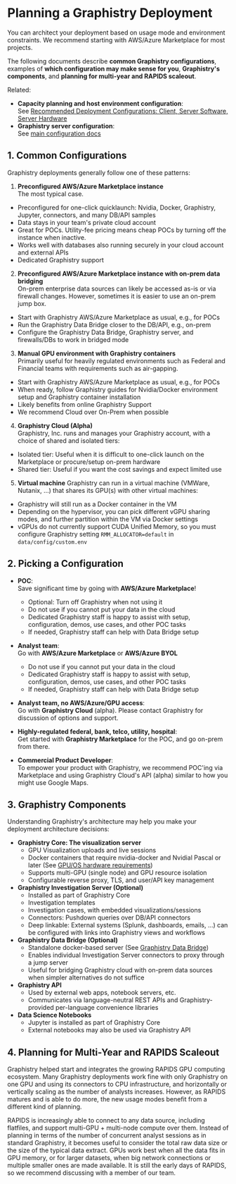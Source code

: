 # Planning a Graphistry Deployment

You can architect your deployment based on usage mode and environment constraints. We recommend starting with AWS/Azure Marketplace for most projects.

The following documents describe **common Graphistry configurations**, examples of **which configuration may make sense for you**, **Graphistry's components**, and **planning for multi-year and RAPIDS scaleout**.

Related:

* **Capacity planning and host environment configuration**: 
  <br>See [Recommended Deployment Configurations: Client, Server Software, Server Hardware](../hardware-software.md) 
* **Graphistry server configuration**:
  <br>See [main configuration docs](configure.md)



## 1. Common Configurations  

Graphistry deployments generally follow one of these patterns:


1. **Preconfigured AWS/Azure Marketplace instance**
<br/>The most typical case.
  * Preconfigured for one-click quicklaunch: Nvidia, Docker, Graphistry, Jupyter, connectors, and many DB/API samples
  * Data stays in your team's private cloud account
  * Great for POCs. Utility-fee pricing means cheap POCs by turning off the instance when inactive.
  * Works well with databases also running securely in your cloud account and external APIs
  * Dedicated Graphistry support

2. **Preconfigured AWS/Azure Marketplace instance with on-prem data bridging**
<br/>On-prem enterprise data sources can likely be accessed as-is or via firewall changes. However, sometimes it is easier to use an on-prem jump box.
  * Start with Graphistry AWS/Azure Marketplace as usual, e.g., for POCs
  * Run the Graphistry Data Bridge closer to the DB/API, e.g., on-prem
  * Configure the Graphistry Data Bridge, Graphistry server, and firewalls/DBs to work in bridged mode

3. **Manual GPU environment with Graphistry containers**
<br/>Primarily useful for heavily regulated environments such as Federal and Financial teams with requirements such as air-gapping.
  * Start with Graphistry AWS/Azure Marketplace as usual, e.g., for POCs
  * When ready, follow Graphistry guides for Nvidia/Docker environment setup and Graphistry container installation
  * Likely benefits from online Graphistry Support
  * We recommend Cloud over On-Prem when possible


4. **Graphistry Cloud (Alpha)**
<br>Graphistry, Inc. runs and manages your Graphistry account, with a choice of shared and isolated tiers:
  * Isolated tier: Useful when it is difficult to one-click launch on the Marketplace or procure/setup on-prem hardware
  * Shared tier: Useful if you want the cost savings and expect limited use
  
5. **Virtual machine**
  Graphistry can run in a virtual machine (VMWare, Nutanix, ...) that shares its GPU(s) with other virtual machines:
  * Graphistry will still run as a Docker container in the VM
  * Depending on the hypervisor, you can pick different vGPU sharing modes, and further partition within the VM via Docker settings
  * vGPUs do not currently support CUDA Unified Memory, so you must configure Graphistry setting `RMM_ALLOCATOR=default` in `data/config/custom.env`


## 2. Picking a Configuration

* **POC**: 
  <br>Save significant time by going with **AWS/Azure Marketplace**!
  * Optional: Turn off Graphistry when not using it
  * Do not use if you cannot put your data in the cloud
  * Dedicated Graphistry staff is happy to assist with setup, configuration, demos, use cases, and other POC tasks
  * If needed, Graphistry staff can help with Data Bridge setup

* **Analyst team**:
  <br/>Go with **AWS/Azure Marketplace** or **AWS/Azure BYOL**
  * Do not use if you cannot put your data in the cloud
  * Dedicated Graphistry staff is happy to assist with setup, configuration, demos, use cases, and other POC tasks
  * If needed, Graphistry staff can help with Data Bridge setup

* **Analyst team, no AWS/Azure/GPU access**:
  <br/>Go with **Graphistry Cloud** (alpha). Please contact Graphistry for discussion of options and support.

* **Highly-regulated federal, bank, telco, utility, hospital**:
  <br/>Get started with **Graphistry Marketplace** for the POC, and go on-prem from there.
  
* **Commercial Product Developer**:
  <br/>To empower your product with Graphistry, we recommend POC'ing via Marketplace and using Graphistry Cloud's API (alpha) similar to how you might use Google Maps.


## 3. Graphistry Components

Understanding Graphistry's architecture may help you make your deployment architecture decisions:

* **Graphistry Core: The visualization server**
  - GPU Visualization uploads and live sessions
  - Docker containers that require nvidia-docker and Nvidial Pascal or later (See [GPU/OS hardware requirements](../hardware-software.md))
  - Supports multi-GPU (single node) and GPU resource isolation
  - Configurable reverse proxy, TLS, and user/API key management
* **Graphistry Investigation Server (Optional)**
  - Installed as part of Graphistry Core
  - Investigation templates
  - Investigation cases, with embedded visualizations/sessions
  - Connectors: Pushdown queries over DB/API connectors
  - Deep linkable: External systems (Splunk, dashboards, emails, ...) can be configured with links into Graphistry views and workflows
* **Graphistry Data Bridge (Optional)**
  - Standalone docker-based server (See [Graphistry Data Bridge](bridge.md))
  - Enables individual Investigation Server connectors to proxy through a jump server
  - Useful for bridging Graphistry cloud with on-prem data sources when simpler alternatives do not suffice
* **Graphistry API**
  - Used by external web apps, notebook servers, etc.
  - Communicates via language-neutral REST APIs and Graphistry-provided per-language convenience libraries
* **Data Science Notebooks**
  - Jupyter is installed as part of Graphistry Core
  - External notebooks may also be used via Graphistry API

## 4. Planning for Multi-Year and RAPIDS Scaleout

Graphistry helped start and integrates the growing RAPIDS GPU computing ecosystem. Many Graphistry deployments work fine with only Graphistry on one GPU and using its connectors to CPU infrastructure, and horizontally or vertically scaling as the number of analysts increases. However, as RAPIDS matures and is able to do more, the new usage modes benefit from a different kind of planning.

RAPIDS is increasingly able to connect to any data source, including flatfiles, and support multi-GPU + multi-node compute over them. Instead of planning in terms of the number of concurrent analyst sessions as in standard Graphistry, it becomes useful to consider the total raw data size or the size of the typical data extract. GPUs work best when all the data fits in GPU memory, or for larger datasets, when big network connections or multiple smaller ones are made available. It is still the early days of RAPIDS, so we recommend discussing with a member of our team.
